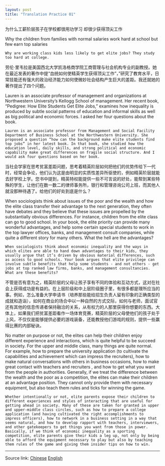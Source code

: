 ```yaml
---
layout: post
title: "Translation Practice 01"
---
```




为什么工薪阶层孩子在学校都很用功学习 却很少获得顶尖工作

Why the children from families with normal salaries work hard at school but few earn top salaries

```
Why are working class kids less likely to get elite jobs? They study too hard at college.
```

劳伦·里韦拉是美国西北大学凯洛格商学院工商管理与社会机构专业的副教授。她在最近发表的著作中提“血统如何使精英学生获得顶尖工作”，”研究了教育水平，日常技能还有强大的政治经济能力如何使微妙社会结构产生巨大的差距。我还就她的著作提出了四个问题。

Lauren is an associate professor of management and organizations at Northwestern University’s Kellogg School of management. Her recent book, “Pedigree: How Elite Students Get Elite Jobs,” examines how inequality is produced by subtle social patterns of education and informal skills as well as big political and economic forces. I asked her four questions about the book.

```
Lauren is an associate professor from Management and Social Facility Department of Business School at the Northwestern University. She proposed a question “how can the background make elite students find top jobs” in her latest book. In that book, she studied how the education level, daily skills, and strong political and economic capability make great differences on fragile social structure. And I would ask four questions based on her book.
```

当社会学家在思考贫富差距问题，思考着精英阶层如何把他们的优势传给下一代时，经常会争论，他们认为这是由明显的实质性差异所驱使的，例如精英阶层就能去好学校上学。您书中提到，精英特权能提供一些不可言说的好处，能帮到某些特殊的学生，让他们在数一数二的律师事务所，银行和管理咨询公司上班，而其他人就没那种待遇了。给他们的好处到底是什么？

When sociologists think about issues of the poor and the wealth and how the elite class transfer their advantage to the next generation, they often have debates and they believe that these issues are propelled by the substantially obvious differences. For instance, children from the elite class can go to good school. In your book, the elite priority can provide many wonderful advantages, and help some certain special students to work in the top lawyer offices, banks, and management consult companies, while quite a different story for many others. What the hell are the advantages?

```
When sociologists think about economic inequality and the ways in which elites are able to hand down advantages to their kids, they usually argue that it’s driven by obvious material differences, such as access to good schools. Your book argues that elite privilege can involve subtle benefits that help some students - and not others - get jobs at top ranked law firms, banks, and management consultancies. What are these benefits?
```

不管是否有意为之，精英阶层的父母让孩子享有不同的体验和互动方式，这对在社会上获得成功是有益的。在上层阶级和中上层阶级圈子里，有很多都是理所应当的事。例如，怎么准备大学申请书（培养那些能给招生负责人留有印象的正确类型的成就和造诣），如何在商业的场合中以一种自然的方式交际，如何与老师，面试官还有其他的信息传递者保持融洽的关系，从有权力的人那里获得你想要的东西。大体上，如果我们把贫富差距看作一场体育竞赛，精英阶层的父母使他们的孩子处于上风，不仅仅是能够提供必要的游戏装备，还能教授他们游戏的规则，提供一些赢得比赛的内部秘诀。

No matter on purpose or not, the elites can help their children enjoy different experience and interactions, which is quite helpful to be succeed in society. For the upper and middle class, many things are quite normal. For example, how to prepare the university application (to cultivate the capabilities and achievement which can impress the recruiters), how to make natural conversations with others in business occasions, how to make great contact with teachers and recruiters , and how to get what you want from the people in authorities. Generally, if we treat the difference between the wealth and the poor as a competition, the elites can make their children at an advantage position. They cannot only provide them with necessary equipment, but also teach them rules and ticks for winning the game.

```
Whether intentionally or not, elite parents expose their children to different experiences and styles of interacting that are useful for getting ahead in society. Many of these are taken for granted in upper and upper-middle class circles, such as how to prepare a college application (and having cultivated the right accomplishments to impress officers), how to network in a business setting in a way that seems natural, and how to develop rapport with teachers, interviewers, and other gatekeepers to get things you want from those in power. Basically, if we think of economic inequality as a sporting competition, elite parents give their kids a leg up, not only by being able to afford the equipment necessary to play but also by teaching them rules of the game and giving them insider tips on how to win.
```

*****************************************************************************

Source link: [Chinese][link1] [English][link2]  

[link1]: http://article.yeeyan.com/view/588955/504399  
[link2]: https://www.washingtonpost.com/news/monkey-cage/wp/2015/09/23/why-are-working-class-kids-less-likely-to-get-elite-jobs-they-study-too-hard-at-college/



